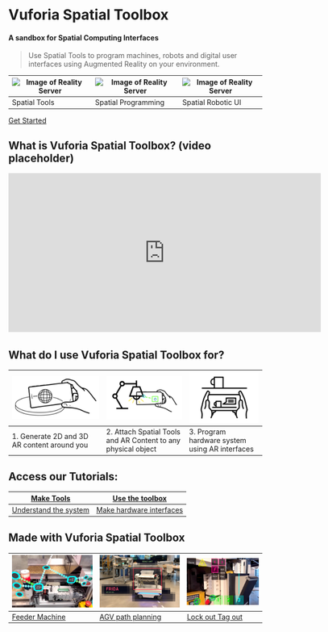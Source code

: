 # Vuforia Spatial Toolbox
#### A sandbox for Spatial Computing Interfaces
> Use Spatial Tools to program machines, robots and digital user interfaces  using Augmented Reality on your environment.

| ![Image of Reality Server](img/distance.gif)  | ![Image of Reality Server](img/mir.gif) |![Image of Reality Server](img/vst.gif) |
| ------| -----------| -----------|
| Spatial Tools | Spatial Programming  | Spatial Robotic UI |

[Get Started](https://github.com/ptcrealitylab/vuforia-spatial-toolbox-documentation/blob/master/startSystem/startSystem.md)

## What is Vuforia Spatial Toolbox? (video placeholder)

<div align="center"><iframe width="620" height="315" src="https://www.youtube.com/watch?v=yEWJQ6xQtB0" style = "border:0"></iframe></div>


## What do I use Vuforia Spatial Toolbox for?

| ![Image of Reality Server](img/what1.jpg) | ![Image of Reality Server](img/what3.jpg) | ![Image of Reality Server](img/what2.jpg) |
| ------| -----------| -----------|
| 1. Generate 2D and 3D AR content around you  | 2. Attach Spatial Tools and AR  Content to any physical object | 3. Program hardware system using AR interfaces |


## Access our Tutorials:

| [Make Tools](https://github.com/ptcrealitylab/vuforia-spatial-toolbox-documentation/tree/master/make%20tools) | [Use the toolbox](https://github.com/ptcrealitylab/vuforia-spatial-toolbox-documentation/tree/master/use) |
| --------------- | ----------------- |
| [Understand the system](https://github.com/ptcrealitylab/vuforia-spatial-toolbox-documentation/tree/master/understandSystem) | [Make hardware interfaces](https://github.com/ptcrealitylab/vuforia-spatial-toolbox-documentation/tree/master/interfaceWithHardware) |


## Made with Vuforia Spatial Toolbox

| ![Image of Reality Server](img/feeder.jpg) | ![Image of Reality Server](img/frida.jpg)| ![Image of Reality Server](img/loto.jpg)|
| ------| -----------| -----------|
| [Feeder Machine](https://www.ptc.com/en/about/reality-lab/portfolio/research/editing-reality)| [AGV path planning](https://www.ptc.com/en/about/reality-lab/portfolio/research/kinetic-ar)| [Lock out Tag out](https://www.ptc.com/en/about/reality-lab/portfolio/experiment/editing-ar-in-space) |
